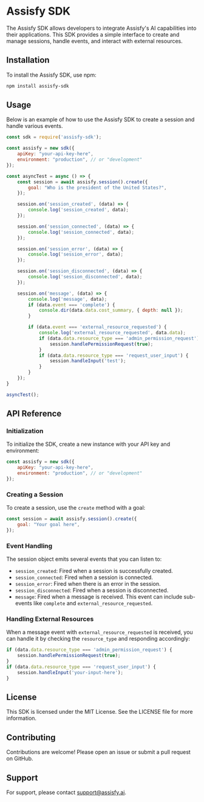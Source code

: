 # Assisfy SDK

The Assisfy SDK allows developers to integrate Assisfy's AI capabilities into their applications. This SDK provides a simple interface to create and manage sessions, handle events, and interact with external resources.

## Installation

To install the Assisfy SDK, use npm:

```bash
npm install assisfy-sdk
```

## Usage

Below is an example of how to use the Assisfy SDK to create a session and handle various events.

```javascript
const sdk = require('assisfy-sdk');

const assisfy = new sdk({
    apiKey: "your-api-key-here",
    environment: "production", // or "development"
});

const asyncTest = async () => {
    const session = await assisfy.session().create({
        goal: "Who is the president of the United States?",
    });

    session.on('session_created', (data) => {
        console.log('session_created', data);
    });

    session.on('session_connected', (data) => {
        console.log('session_connected', data);
    });

    session.on('session_error', (data) => {
        console.log('session_error', data);
    });

    session.on('session_disconnected', (data) => {
        console.log('session_disconnected', data);
    });

    session.on('message', (data) => {
        console.log('message', data);
        if (data.event === 'complete') {
            console.dir(data.data.cost_summary, { depth: null });
        }

        if (data.event === 'external_resource_requested') {
            console.log('external_resource_requested', data.data);
            if (data.data.resource_type === 'admin_permission_request') {
                session.handlePermissionRequest(true);
            }
            if (data.data.resource_type === 'request_user_input') {
                session.handleInput('test');
            }
        }
    });
}

asyncTest();
```

## API Reference

### Initialization

To initialize the SDK, create a new instance with your API key and environment:

```javascript
const assisfy = new sdk({
    apiKey: "your-api-key-here",
    environment: "production", // or "development"
});
```

### Creating a Session

To create a session, use the `create` method with a goal:

```javascript
const session = await assisfy.session().create({
    goal: "Your goal here",
});
```

### Event Handling

The session object emits several events that you can listen to:

- `session_created`: Fired when a session is successfully created.
- `session_connected`: Fired when a session is connected.
- `session_error`: Fired when there is an error in the session.
- `session_disconnected`: Fired when a session is disconnected.
- `message`: Fired when a message is received. This event can include sub-events like `complete` and `external_resource_requested`.

### Handling External Resources

When a message event with `external_resource_requested` is received, you can handle it by checking the `resource_type` and responding accordingly:

```javascript
if (data.data.resource_type === 'admin_permission_request') {
    session.handlePermissionRequest(true);
}
if (data.data.resource_type === 'request_user_input') {
    session.handleInput('your-input-here');
}
```

## License

This SDK is licensed under the MIT License. See the LICENSE file for more information.

## Contributing

Contributions are welcome! Please open an issue or submit a pull request on GitHub.

## Support

For support, please contact [support@assisfy.ai](mailto:support@assisfy.ai).
